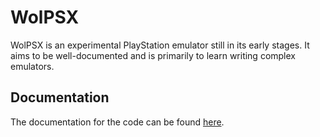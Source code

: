 # WolPSX

WolPSX is an experimental PlayStation emulator still in its early stages. It aims to be well-documented and is primarily to learn writing complex emulators.

## Documentation

The documentation for the code can be found <a href="https://wolfram70.github.io/WolPSX/">here</a>.
